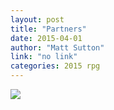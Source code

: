 ```yaml
---
layout: post
title: "Partners"
date: 2015-04-01
author: "Matt Sutton"
link: "no link"
categories: 2015 rpg
---
```

![]({{site.url}}/2015images/Partners.jpg)
